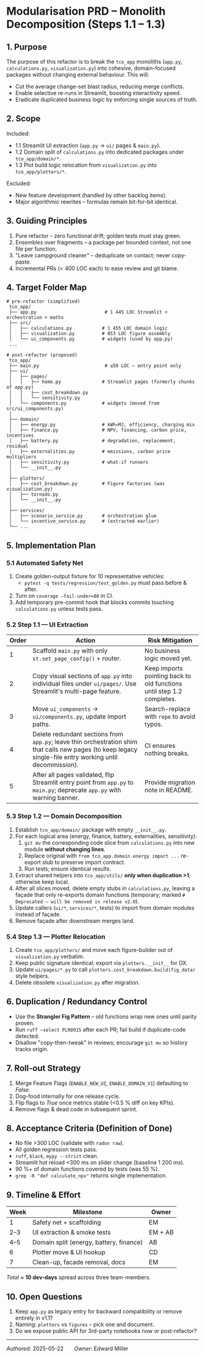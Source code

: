 # Modularisation PRD – Monolith Decomposition (Steps 1.1 – 1.3)

## 1. Purpose

The purpose of this refactor is to break the `tco_app` monoliths (`app.py`, `calculations.py`, `visualization.py`) into cohesive, domain-focused packages without changing external behaviour.  This will:

* Cut the average change-set blast radius, reducing merge conflicts.
* Enable selective re-runs in Streamlit, boosting interactivity speed.
* Eradicate duplicated business logic by enforcing single sources of truth.

## 2. Scope

Included:

* 1.1 Streamlit UI extraction (`app.py` → `ui/` pages & `main.py`).
* 1.2 Domain split of `calculations.py` into dedicated packages under `tco_app/domain/*`.
* 1.3 Plot build logic relocation from `visualization.py` into `tco_app/plotters/*`.

Excluded:

* New feature development (handled by other backlog items).
* Major algorithmic rewrites – formulas remain bit-for-bit identical.

## 3. Guiding Principles

1. Pure refactor – zero functional drift; golden tests must stay green.
2. Ensembles over fragments – a package per bounded context, not one file per function.
3. "Leave campground cleaner" – deduplicate on contact; never copy-paste.
4. Incremental PRs (< 400 LOC each) to ease review and git blame.

## 4. Target Folder Map

```text
# pre-refactor (simplified)
 tco_app/
 ├── app.py                         # 1 445 LOC Streamlit + orchestration + maths
 ├── src/
 │   ├── calculations.py           # 1 455 LOC domain logic
 │   ├── visualization.py          # 853 LOC figure assembly
 │   └── ui_components.py          # widgets (used by app.py)
 ...

# post-refactor (proposed)
 tco_app/
 ├── main.py                        # ≤50 LOC – entry point only
 ├── ui/
 │   ├── pages/
 │   │   ├── home.py               # Streamlit pages (formerly chunks of app.py)
 │   │   ├── cost_breakdown.py
 │   │   └── sensitivity.py
 │   └── components.py             # widgets (moved from src/ui_components.py)
 │
 ├── domain/
 │   ├── energy.py                 # kWh↔MJ, efficiency, charging mix
 │   ├── finance.py                # NPV, financing, carbon price, incentives
 │   ├── battery.py                # degradation, replacement, residual
 │   ├── externalities.py          # emissions, carbon price multipliers
 │   ├── sensitivity.py            # what-if runners
 │   └── __init__.py
 │
 ├── plotters/
 │   ├── cost_breakdown.py         # Figure factories (was visualization.py)
 │   ├── tornado.py
 │   └── __init__.py
 │
 ├── services/
 │   ├── scenario_service.py       # orchestration glue
 │   └── incentive_service.py      # (extracted earlier)
 └── ...
```

## 5. Implementation Plan

### 5.1 Automated Safety Net

1. Create golden-output fixture for 10 representative vehicles:
	* `pytest -q tests/regression/test_golden.py` must pass before & after.
2. Turn on `coverage –fail-under=80` in CI.
3. Add temporary pre-commit hook that blocks commits touching `calculations.py` unless tests pass.

### 5.2 Step 1.1 — UI Extraction

| Order | Action | Risk Mitigation |
| --- | --- | --- |
| 1 | Scaffold `main.py` with only `st.set_page_config()` + router. | No business logic moved yet. |
| 2 | Copy visual sections of `app.py` into individual files under `ui/pages/`. Use Streamlit's multi-page feature. | Keep imports pointing back to old functions until step 1.2 completes. |
| 3 | Move `ui_components` → `ui/components.py`, update import paths. | Search-replace with `rope` to avoid typos. |
| 4 | Delete redundant sections from `app.py`; leave thin orchestration shim that calls new pages (to keep legacy single-file entry working until decommission). | CI ensures nothing breaks. |
| 5 | After all pages validated, flip Streamlit entry point from `app.py` to `main.py`; deprecate `app.py` with warning banner. | Provide migration note in README. |

### 5.3 Step 1.2 — Domain Decomposition

1. Establish `tco_app/domain/` package with empty `__init__.py`.
2. For each logical area (energy, finance, battery, externalities, sensitivity):
	1. `git mv` the corresponding code slice from `calculations.py` into new module **without changing lines**.
	2. Replace original with `from tco_app.domain.energy import ...` re-export stub to preserve import contract.
	3. Run tests; ensure identical results.
3. Extract shared helpers into `tco_app/utils/` **only when duplication >1**; otherwise keep local.
4. After all slices moved, delete empty stubs in `calculations.py`, leaving a façade that only re-exports domain functions (temporary; marked `# Deprecated – will be removed in release v2.0`).
5. Update callers (`ui/*`, `services/*`, tests) to import from domain modules instead of façade.
6. Remove façade after downstream merges land.

### 5.4 Step 1.3 — Plotter Relocation

1. Create `tco_app/plotters/` and move each figure-builder out of `visualization.py` verbatim.
2. Keep public signature identical; export via `plotters.__init__` for DX.
3. Update `ui/pages/*.py` to call `plotters.cost_breakdown.build(fig_data)` style helpers.
4. Delete obsolete `visualization.py` after migration.

## 6. Duplication / Redundancy Control

* Use the **Strangler Fig Pattern** – old functions wrap new ones until parity proven.
* Run `ruff –select PLR0915` after each PR; fail build if duplicate-code detected.
* Disallow "copy-then-tweak" in reviews; encourage `git mv` so history tracks origin.

## 7. Roll-out Strategy

1. Merge Feature Flags (`ENABLE_NEW_UI`, `ENABLE_DOMAIN_V1`) defaulting to *False*.
2. Dog-food internally for one release cycle.
3. Flip flags to *True* once metrics stable (<0.5 % diff on key KPIs).
4. Remove flags & dead code in subsequent sprint.

## 8. Acceptance Criteria (Definition of Done)

* No file >300 LOC (validate with `radon raw`).
* All golden regression tests pass.
* `ruff`, `black`, `mypy --strict` clean.
* Streamlit hot reload <300 ms on slider change (baseline 1 200 ms).
* 90 %+ of domain functions covered by tests (was 55 %).
* `grep -R "def calculate_npv"` returns single implementation.

## 9. Timeline & Effort

| Week | Milestone | Owner |
| --- | --- | --- |
| 1 | Safety net + scaffolding | EM |
| 2–3 | UI extraction & smoke tests | EM + AB |
| 4–5 | Domain split (energy, battery, finance) | AB |
| 6 | Plotter move & UI hookup | CD |
| 7 | Clean-up, facade removal, docs | EM |

*Total* ≈ **10 dev-days** spread across three team-members.

## 10. Open Questions

1. Keep `app.py` as legacy entry for backward compatibility or remove entirely in v1.1?
2. Naming: `plotters` vs `figures` – pick one and document.
3. Do we expose public API for 3rd-party notebooks now or post-refactor?

---

*Authored*: 2025-05-22  *Owner*: Edward Miller 